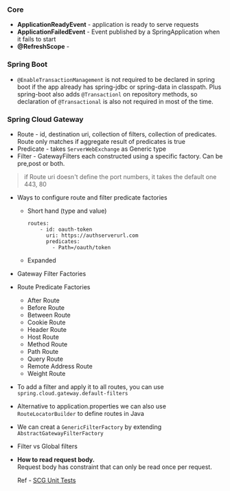 ### Core

- **ApplicationReadyEvent** - application is ready to serve requests
- **ApplicationFailedEvent** - Event published by a SpringApplication when it fails to start
- **@RefreshScope** -

### Spring Boot

- `@EnableTransactionManagement` is not required to be declared in spring boot if the app already has spring-jdbc or spring-data in classpath. Plus spring-boot also adds `@Transactionl` on repository methods, so declaration of `@Transactional` is also not required in most of the time.

### Spring Cloud Gateway

- Route - id, destination uri, collection of filters, collection of predicates. Route only matches if aggregate result of predicates is true
- Predicate - takes `ServerWebExchange` as Generic type
- Filter - GatewayFilters each constructed using a specific factory. Can be pre,post or both.

> if Route uri doesn't define the port numbers, it takes the default one 443, 80

- Ways to configure route and filter predicate factories
  - Short hand (type and value)
    ```
    routes:
        - id: oauth-token
          uri: https://authserverurl.com
          predicates:
            - Path=/oauth/token
    ```
  - Expanded
- Gateway Filter Factories
- Route Predicate Factories

  - After Route
  - Before Route
  - Between Route
  - Cookie Route
  - Header Route
  - Host Route
  - Method Route
  - Path Route
  - Query Route
  - Remote Address Route
  - Weight Route

- To add a filter and apply it to all routes, you can use `spring.cloud.gateway.default-filters`
- Alternative to application.properties we can also use `RouteLocatorBuilder` to define routes in Java
- We can creat a `GenericFilterFactory` by extending `AbstractGatewayFilterFactory`
- Filter vs Global filters
- **How to read request body.** </br>
  Request body has constraint that can only be read once per request.

  Ref - [SCG Unit Tests](https://github.com/spring-cloud/spring-cloud-gateway/tree/master/spring-cloud-gateway-core/src/test/java/org/springframework/cloud/gateway/filter/factory)
